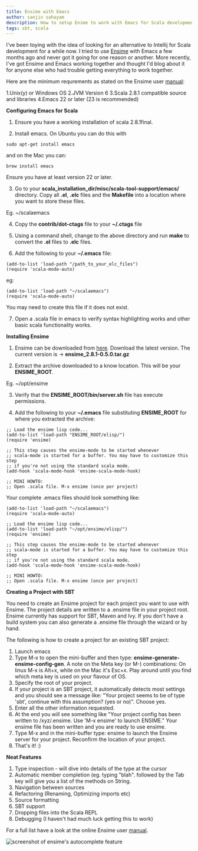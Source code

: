 ```yaml
---
title: Ensime with Emacs
author: sanjiv sahayam
description: How to setup Enime to work with Emacs for Scala development.
tags: sbt, scala
---
```


I've been toying with the idea of looking for an alternative to Intellij for Scala development for a while now. I tried to use [Ensime](https://github.com/ensime/ensime-emacs) with Emacs a few months ago and never got it going for one reason or another. More recently, I've got Ensime and Emacs working together and thought I'd blog about it for anyone else who had trouble getting everything to work together.

Here are the minimum requrements as stated on the Ensime user [manual](http://aemon.com/file_dump/ensime_manual.html):

1.Unix(y) or Windows OS
2.JVM Version 6
3.Scala 2.8.1 compatible source and libraries
4.Emacs 22 or later (23 is recommended)


__Configuring Emacs for Scala__


1. Ensure you have a working installation of scala 2.8.1final.

2. Install emacs. On Ubuntu you can do this with

```
sudo apt-get install emacs
```

and on the Mac you can:

```
brew install emacs
```

Ensure you have at least version 22 or later.

3. Go to your __scala_installation_dir/misc/scala-tool-support/emacs/__ directory. Copy all __.el__, __.elc__ files and the __Makefile__ into a location where you want to store these files.

Eg. ~/scalaemacs

4. Copy the __contrib/dot-ctags__ file to your __~/.ctags__ file

5. Using a command shell, change to the above directory and run __make__ to convert the __.el__ files to __.elc__ files.

6. Add the following to your __~/.emacs__ file:

```
(add-to-list 'load-path "/path_to_your_elc_files")
(require 'scala-mode-auto)
```

eg:

```
(add-to-list 'load-path "~/scalaemacs")
(require 'scala-mode-auto)
```

You may need to create this file if it does not exist.

7. Open a .scala file in emacs to verify syntax highlighting works and other basic scala functionality works.

__Installing Ensime__

1. Ensime can be downloaded from [here](https://github.com/aemoncannon/ensime/downloads). Download the latest version. The current version is -> __ensime_2.8.1-0.5.0.tar.gz__

2. Extract the archive downloaded to a know location. This will be your __ENSIME_ROOT__.

Eg. ~/opt/ensime

3. Verify that the __ENSIME_ROOT/bin/server.sh__ file has execute permissions.

4. Add the following to your __~/.emacs__ file substituting __ENSIME_ROOT__ for where you extracted the archive:

```
;; Load the ensime lisp code...
(add-to-list 'load-path "ENSIME_ROOT/elisp/")
(require 'ensime)

;; This step causes the ensime-mode to be started whenever
;; scala-mode is started for a buffer. You may have to customize this step
;; if you're not using the standard scala mode.
(add-hook 'scala-mode-hook 'ensime-scala-mode-hook)

;; MINI HOWTO:
;; Open .scala file. M-x ensime (once per project)
```

Your complete .emacs files should look something like:

```
(add-to-list 'load-path "~/scalaemacs")
(require 'scala-mode-auto)

;; Load the ensime lisp code...
(add-to-list 'load-path "~/opt/ensime/elisp/")
(require 'ensime)

;; This step causes the ensime-mode to be started whenever
;; scala-mode is started for a buffer. You may have to customize this step
;; if you're not using the standard scala mode.
(add-hook 'scala-mode-hook 'ensime-scala-mode-hook)

;; MINI HOWTO:
;; Open .scala file. M-x ensime (once per project)
```

__Creating a Project with SBT__

You need to create an Ensime project for each project you want to use with Ensime. The project details are written to a .ensime file in your project root. Ensime currently has support for SBT, Maven and Ivy. If you don't have a build system you can also generate a .ensime file through the wizard or by hand.

The following is how to create a project for an existing SBT project:

1. Launch emacs
2. Type M-x to open the mini-buffer and then type: __ensime-generate-ensime-config-gen__.
A note on the Meta key (or M-) combinations: On linux M-x is Alt+x, while on the Mac it's Esc+x. Play around until you find which meta key is used on your flavour of OS.
3. Specify the root of your project.
4. If your project is an SBT project, it automatically detects most settings and you should see a message like:
"Your project seems to be of type 'sbt', continue with this assumption? (yes or no)". Choose yes.
5. Enter all the other information requested.
6. At the end you will see something like "Your project config has been written to /xyz/.ensime. Use 'M-x ensime' to launch ENSIME." Your ensime file has been written and you are ready to use ensime.
7. Type M-x and in the mini-buffer type: ensime to launch the Ensime server for your project. Reconfirm the location of your project.
8. That's it! :)

__Neat Features__


1. Type inspection - will dive into details of the type at the cursor
2. Automatic member completion (eg. typing "blah". followed by the Tab key will give you a list of the methods on String.
3. Navigation between sources
4. Refactoring (Renaming, Optimizing imports etc)
5. Source formatting
6. SBT support
7. Dropping files into the Scala REPL
8. Debugging (I haven't had much luck getting this to work)

For a full list have a look at the online Ensime user [manual](http://aemon.com/file_dump/ensime_manual.html).

![screenshot of ensime's autocomplete feature](/images/ensime_autocomplete.jpg)